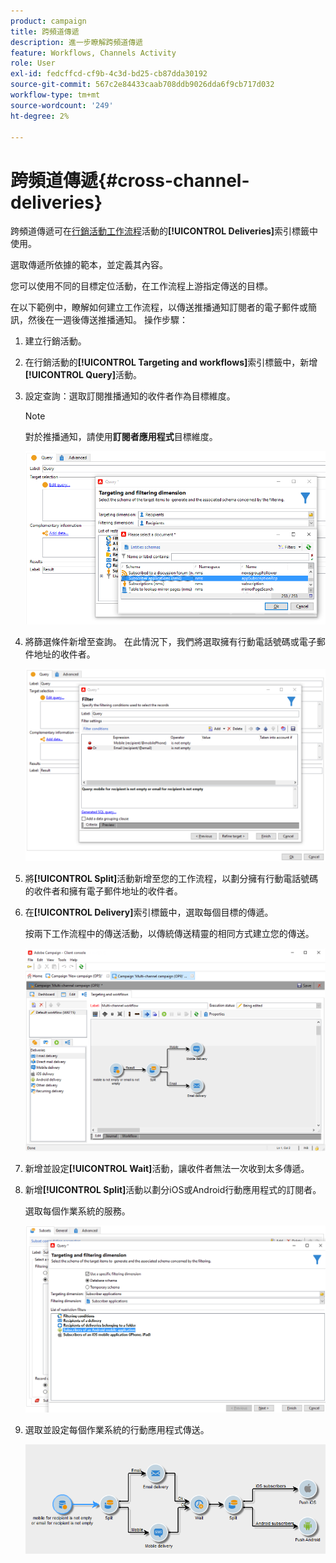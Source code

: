 ```yaml
---
product: campaign
title: 跨頻道傳遞
description: 進一步瞭解跨頻道傳遞
feature: Workflows, Channels Activity
role: User
exl-id: fedcffcd-cf9b-4c3d-bd25-cb87dda30192
source-git-commit: 567c2e84433caab708ddb9026dda6f9cb717d032
workflow-type: tm+mt
source-wordcount: '249'
ht-degree: 2%

---
```


# 跨頻道傳遞{#cross-channel-deliveries}

跨頻道傳遞可在[行銷活動工作流程](campaign-workflows.md)活動的&#x200B;**[!UICONTROL Deliveries]**&#x200B;索引標籤中使用。

選取傳遞所依據的範本，並定義其內容。

您可以使用不同的目標定位活動，在工作流程上游指定傳送的目標。

在以下範例中，瞭解如何建立工作流程，以傳送推播通知訂閱者的電子郵件或簡訊，然後在一週後傳送推播通知。 操作步驟：

1. 建立行銷活動。
1. 在行銷活動的&#x200B;**[!UICONTROL Targeting and workflows]**&#x200B;索引標籤中，新增&#x200B;**[!UICONTROL Query]**&#x200B;活動。
1. 設定查詢：選取訂閱推播通知的收件者作為目標維度。

   >[!NOTE]
   >
   >對於推播通知，請使用&#x200B;**訂閱者應用程式**&#x200B;目標維度。

   ![](assets/cross_channel_delivery_1.png)

1. 將篩選條件新增至查詢。 在此情況下，我們將選取擁有行動電話號碼或電子郵件地址的收件者。

   ![](assets/cross_channel_delivery_2.png)

1. 將&#x200B;**[!UICONTROL Split]**&#x200B;活動新增至您的工作流程，以劃分擁有行動電話號碼的收件者和擁有電子郵件地址的收件者。
1. 在&#x200B;**[!UICONTROL Delivery]**&#x200B;索引標籤中，選取每個目標的傳遞。

   按兩下工作流程中的傳送活動，以傳統傳送精靈的相同方式建立您的傳送。

   ![](assets/cross_channel_delivery_3.png)

1. 新增並設定&#x200B;**[!UICONTROL Wait]**&#x200B;活動，讓收件者無法一次收到太多傳遞。
1. 新增&#x200B;**[!UICONTROL Split]**&#x200B;活動以劃分iOS或Android行動應用程式的訂閱者。

   選取每個作業系統的服務。

   ![](assets/cross_channel_delivery_4.png)

1. 選取並設定每個作業系統的行動應用程式傳送。

   ![](assets/cross_channel_delivery_5.png)
